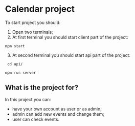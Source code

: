 # Calendar project

To start project you should:

1) Open two terminals;
2) At first terminal you should start client part of the project:
 ```
 npm start
  ```
3) At second terminal you should start api part of the project:
```
 cd api/
  ```
  ```
  npm run server
```
## What is the project for?

In this project you can:

- have your own account as user or as admin;
- admin can add new events and change them;
- user can check events.
